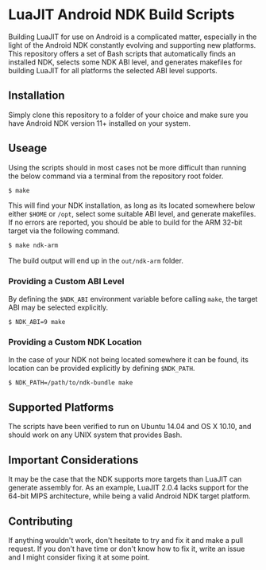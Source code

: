 # LuaJIT Android NDK Build Scripts

Building LuaJIT for use on Android is a complicated matter, especially in the light of the Android
NDK constantly evolving and supporting new platforms. This repository offers a set of Bash scripts
that automatically finds an installed NDK, selects some NDK ABI level, and generates makefiles for
building LuaJIT for all platforms the selected ABI level supports.

## Installation

Simply clone this repository to a folder of your choice and make sure you have Android NDK version
11+ installed on your system.

## Useage

Using the scripts should in most cases not be more difficult than running the below command via a
terminal from the repository root folder.

```bash
$ make
```

This will find your NDK installation, as long as its located somewhere below either `$HOME` or
`/opt`, select some suitable ABI level, and generate makefiles. If no errors are reported, you
should be able to build for the ARM 32-bit target via the following command.

```bash
$ make ndk-arm
```

The build output will end up in the `out/ndk-arm` folder.

### Providing a Custom ABI Level

By defining the `$NDK_ABI` environment variable before calling `make`, the target ABI may be
selected explicitly.

```bash
$ NDK_ABI=9 make
```

### Providing a Custom NDK Location

In the case of your NDK not being located somewhere it can be found, its location can be provided
explicitly by defining `$NDK_PATH`.

```bash
$ NDK_PATH=/path/to/ndk-bundle make
```

## Supported Platforms

The scripts have been verified to run on Ubuntu 14.04 and OS X 10.10, and should work on any UNIX
system that provides Bash.

## Important Considerations

It may be the case that the NDK supports more targets than LuaJIT can generate assembly for. As an
example, LuaJIT 2.0.4 lacks support for the 64-bit MIPS architecture, while being a valid Android
NDK target platform.

## Contributing

If anything wouldn't work, don't hesitate to try and fix it and make a pull request. If you don't
have time or don't know how to fix it, write an issue and I might consider fixing it at some point.

